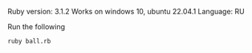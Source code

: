 Ruby version: 3.1.2
Works on windows 10, ubuntu 22.04.1
Language: RU


Run the following

`
ruby ball.rb
`
